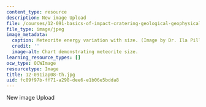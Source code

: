 ```yaml
---
content_type: resource
description: New image Upload
file: /courses/12-091-basics-of-impact-cratering-geological-geophysical-geochemical-environmental-studies-of-some-impact-craters-of-the-earth-january-iap-2008/fc89f97bff71a298dee6e1b06e5bdda8_12-091iap08-th.jpg
file_type: image/jpeg
image_metadata:
  caption: Meteorite energy variation with size. (Image by Dr. Ila Pillalamarri.)
  credit: ''
  image-alt: Chart demonstrating meteorite size.
learning_resource_types: []
ocw_type: OCWImage
resourcetype: Image
title: 12-091iap08-th.jpg
uid: fc89f97b-ff71-a298-dee6-e1b06e5bdda8
---
```

New image Upload

